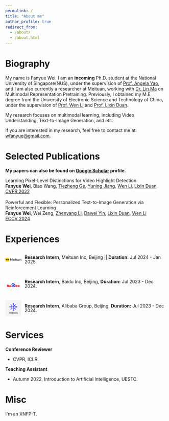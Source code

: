 ```yaml
---
permalink: /
title: "About me"
author_profile: true
redirect_from: 
  - /about/
  - /about.html
---
```


# Biography
My name is Fanyue Wei. I am an **incoming** Ph.D. student at the National University of Singapore(NUS), under the supervision of [Prof. Angela Yao](https://www.comp.nus.edu.sg/~ayao/), and I am also currently a researcher at Meituan, working with [Dr. Lin Ma](https://forestlinma.com/) on Multimodal Representation Pretraining. Previously, I obtained my M.E degree from the University of Electronic Science and Technology of China, under the supervision of [Prof. Wen Li](https://wenli-vision.github.io/) and [Prof. Lixin Duan](https://scholar.google.com/citations?user=inRIcS0AAAAJ&hl=en).

My research focuses on multimodal learning, including Video Understanding, Text-to-Image Generation, and *etc*.

If you are interested in my research, feel free to contact me at: wfanyue@gmail.com.

# Selected Publications

**My papers can also be found on [Google Scholar](https://scholar.google.com/citations?user=D3yhzwYAAAAJ) profile.**

Learning Pixel-Level Distinctions for Video Highlight Detection  
**Fanyue Wei**, Biao Wang, [Tiezheng Ge](http://home.ustc.edu.cn/~getzh/), 
[Yuning Jiang](https://yuningjiang.github.io/), [Wen Li](https://wenli-vision.github.io/), 
[Lixin Duan](https://scholar.google.com/citations?user=inRIcS0AAAAJ)  
[CVPR 2022](https://openaccess.thecvf.com/content/CVPR2022/papers/Wei_Learning_Pixel-Level_Distinctions_for_Video_Highlight_Detection_CVPR_2022_paper.pdf)  
<br>
Powerful and Flexible: Personalized Text-to-Image Generation via Reinforcement Learning  
**Fanyue Wei**, Wei Zeng, [Zhenyang Li](https://zhenyangli.github.io/), 
[Dawei Yin](https://www.yindawei.com/), [Lixin Duan](https://scholar.google.com/citations?user=inRIcS0AAAAJ), 
[Wen Li](https://wenli-vision.github.io/)  
[ECCV 2024](https://arxiv.org/abs/2407.06642v2)  

# Experiences
<div style="display: flex; align-items: center; margin-bottom: 20px;">
    <img src="../images/meituan.png" alt="HiFiHR Image" width="10%" style="margin-right: 10px;"/>
    <div style="line-height: 1;">
        <p><strong>Research Intern</strong>, Meituan Inc, Beijing || <strong>Duration:</strong> Jul 2024 - Jan 2025.</p> 
    </div>
</div>

<div style="display: flex; align-items: center; margin-bottom: 20px;">
    <img src="../images/baidu.png" alt="HiFiHR Image" width="10%" style="margin-right: 10px;"/>
    <div style="line-height: 1;">
        <p><strong>Research Intern</strong>, Baidu Inc, Beijing, <strong>Duration:</strong> Jul 2023 - Dec 2024. </p>
    </div>
</div>

<div style="display: flex; align-items: center; margin-bottom: 20px;">
    <img src="../images/ali.png" alt="HiFiHR Image" width="10%" style="margin-right: 10px;"/>
    <div style="line-height: 1;">
        <p><strong>Research Intern</strong>, Alibaba Group, Beijing, <strong>Duration:</strong> Jul 2023 - Dec 2024.</p>
    </div>
</div>

# Services
**Conference Reviewer** 
- CVPR, ICLR.

**Teaching Assistant** 
- Autumn 2022, Introduction to Artificial Intelligence, UESTC.

# Misc
I'm an XNFP-T.
